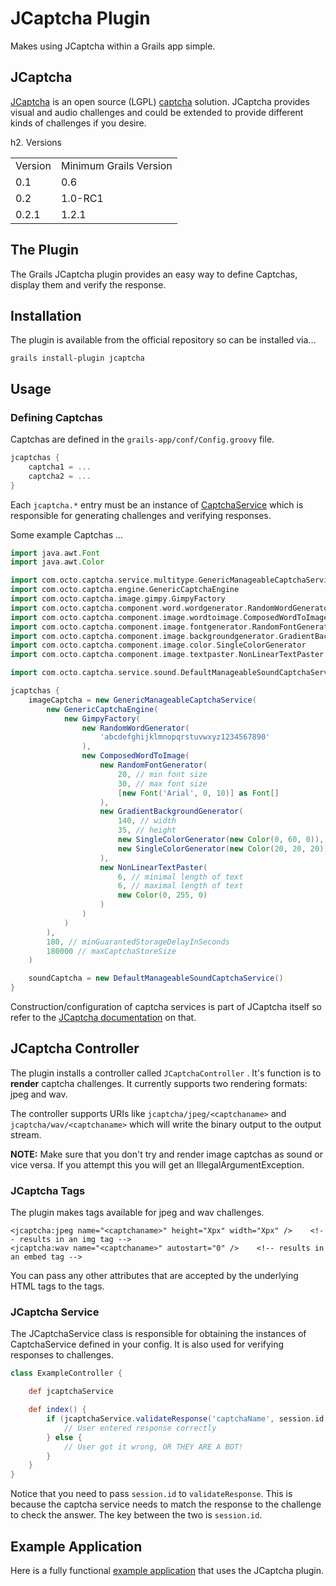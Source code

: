 # JCaptcha Plugin

Makes using JCaptcha within a Grails app simple.

## JCaptcha

[JCaptcha](http://jcaptcha.sourceforge.net/) is an open source (LGPL) [captcha](http://en.wikipedia.org/wiki/Captcha) solution.
JCaptcha provides visual and audio challenges and could be extended to provide different kinds of challenges if you desire.

h2. Versions
<table>
<tr><td>Version</td><td>Minimum Grails Version</td></tr>
<tr><td>0.1</td><td>0.6</td></tr>
<tr><td>0.2</td><td>1.0-RC1</td></tr>
<tr><td>0.2.1</td><td>1.2.1</td></tr>
</table>

## The Plugin

The Grails JCaptcha plugin provides an easy way to define Captchas, display them and verify the response.

## Installation

The plugin is available from the official repository so can be installed via...
```
grails install-plugin jcaptcha
```

## Usage


### Defining Captchas

Captchas are defined in the `grails-app/conf/Config.groovy` file.
```groovy
jcaptchas {
	captcha1 = ...
	captcha2 = ...
}
```
Each `jcaptcha.*` entry must be an instance of [CaptchaService](http://jcaptcha.sourceforge.net/multiproject/jcaptcha-service/apidocs/com/octo/captcha/service/CaptchaService.html) which is responsible for generating challenges and verifying responses.

Some example Captchas ...
```groovy
import java.awt.Font
import java.awt.Color

import com.octo.captcha.service.multitype.GenericManageableCaptchaService
import com.octo.captcha.engine.GenericCaptchaEngine
import com.octo.captcha.image.gimpy.GimpyFactory
import com.octo.captcha.component.word.wordgenerator.RandomWordGenerator
import com.octo.captcha.component.image.wordtoimage.ComposedWordToImage
import com.octo.captcha.component.image.fontgenerator.RandomFontGenerator
import com.octo.captcha.component.image.backgroundgenerator.GradientBackgroundGenerator
import com.octo.captcha.component.image.color.SingleColorGenerator
import com.octo.captcha.component.image.textpaster.NonLinearTextPaster

import com.octo.captcha.service.sound.DefaultManageableSoundCaptchaService

jcaptchas {
	imageCaptcha = new GenericManageableCaptchaService(
		new GenericCaptchaEngine(
			new GimpyFactory(
				new RandomWordGenerator(
					'abcdefghijklmnopqrstuvwxyz1234567890'
				),
				new ComposedWordToImage(
					new RandomFontGenerator(
						20, // min font size
						30, // max font size
						[new Font('Arial', 0, 10)] as Font[]
					),
					new GradientBackgroundGenerator(
						140, // width
						35, // height
						new SingleColorGenerator(new Color(0, 60, 0)),
						new SingleColorGenerator(new Color(20, 20, 20))
					),
					new NonLinearTextPaster(
						6, // minimal length of text
						6, // maximal length of text
						new Color(0, 255, 0)
					)
				)
			)
		),
		180, // minGuarantedStorageDelayInSeconds
		180000 // maxCaptchaStoreSize
	)

	soundCaptcha = new DefaultManageableSoundCaptchaService()
}
```
Construction/configuration of captcha services is part of JCaptcha itself so refer to the [JCaptcha documentation](http://forge.octo.com/jcaptcha/confluence) on that.

## JCaptcha Controller

The plugin installs a controller called `JCaptchaController` . It's function is to **render** captcha challenges. It currently supports two rendering formats: jpeg and wav.

The controller supports URIs like `jcaptcha/jpeg/<captchaname>` and `jcaptcha/wav/<captchaname>` which will write the binary output to the output stream.


**NOTE:** Make sure that you don't try and render image captchas as sound or vice versa. If you attempt this you will get an IllegalArgumentException.

### JCaptcha Tags

The plugin makes tags available for jpeg and wav challenges.
```
<jcaptcha:jpeg name="<captchaname>" height="Xpx" width="Xpx" />    <!-- results in an img tag -->
<jcaptcha:wav name="<captchaname>" autostart="0" />    <!-- results in an embed tag -->
```
You can pass any other attributes that are accepted by the underlying HTML tags to the tags.

### JCaptcha Service

The JCaptchaService class is responsible for obtaining the instances of CaptchaService defined in your config. It is also used for verifying responses to challenges.
```groovy
class ExampleController {

	def jcaptchaService

	def index() {
		if (jcaptchaService.validateResponse('captchaName', session.id, params.captchaResponse)) {
			// User entered response correctly
		} else {
			// User got it wrong, OR THEY ARE A BOT!
		}
	}
}
```
Notice that you need to pass `session.id` to `validateResponse`. This is because the captcha service needs to match the response to the challenge to check the answer.
The key between the two is `session.id`.

## Example Application

Here is a fully functional [example application](https://github.com/stokito/grails-jcaptcha-demo) that uses the JCaptcha plugin.